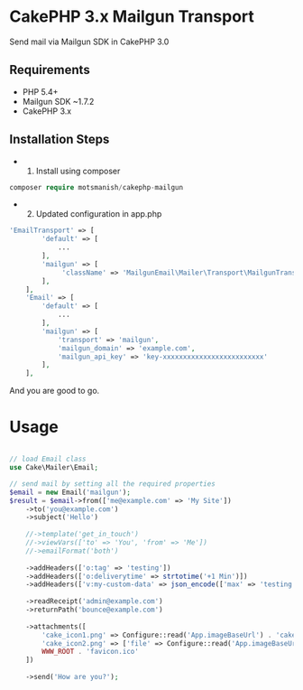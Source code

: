 # CakePHP 3.x Mailgun Transport

Send mail via Mailgun SDK in CakePHP 3.0

## Requirements

* PHP 5.4+
* Mailgun SDK ~1.7.2
* CakePHP 3.x

## Installation Steps

* 1) Install using composer 

```PHP
composer require motsmanish/cakephp-mailgun
```

* 2) Updated configuration in app.php

```php
'EmailTransport' => [
		'default' => [
			...
		],
		'mailgun' => [
			 'className' => 'MailgunEmail\Mailer\Transport\MailgunTransport'
		],
	],
	'Email' => [
		'default' => [
			...
		],
		'mailgun' => [
			'transport' => 'mailgun',
			'mailgun_domain' => 'example.com',
			'mailgun_api_key' => 'key-xxxxxxxxxxxxxxxxxxxxxxxxx'
		],
	],
```

And you are good to go.

# Usage

```php

// load Email class
use Cake\Mailer\Email;

// send mail by setting all the required properties 
$email = new Email('mailgun');
$result = $email->from(['me@example.com' => 'My Site'])
	->to('you@example.com')
	->subject('Hello')
	
	//->template('get_in_touch')
	//->viewVars(['to' => 'You', 'from' => 'Me'])
	//->emailFormat('both')
	
	->addHeaders(['o:tag' => 'testing'])
	->addHeaders(['o:deliverytime' => strtotime('+1 Min')])
	->addHeaders(['v:my-custom-data' => json_encode(['max' => 'testing'])])
	
	->readReceipt('admin@example.com')
	->returnPath('bounce@example.com')
	
	->attachments([
		'cake_icon1.png' => Configure::read('App.imageBaseUrl') . 'cake.icon.png',
		'cake_icon2.png' => ['file' => Configure::read('App.imageBaseUrl') . 'cake.icon.png'],
		WWW_ROOT . 'favicon.ico'
	])
	
	->send('How are you?');

```
